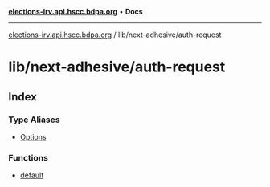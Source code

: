 [**elections-irv.api.hscc.bdpa.org**](../../../README.md) • **Docs**

***

[elections-irv.api.hscc.bdpa.org](../../../README.md) / lib/next-adhesive/auth-request

# lib/next-adhesive/auth-request

## Index

### Type Aliases

- [Options](type-aliases/Options.md)

### Functions

- [default](functions/default.md)
